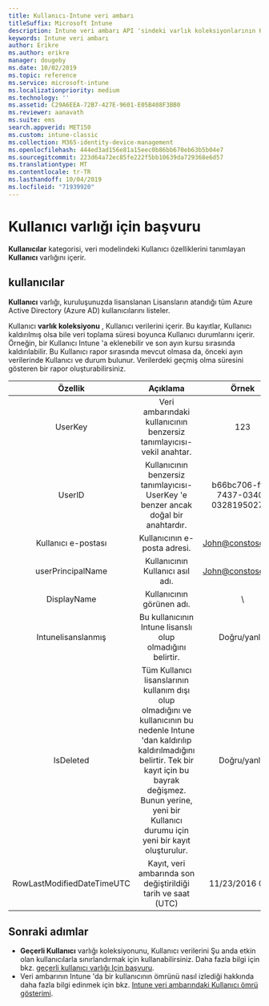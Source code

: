 ```yaml
---
title: Kullanıcı-Intune veri ambarı
titleSuffix: Microsoft Intune
description: Intune veri ambarı API 'sindeki varlık koleksiyonlarının Kullanıcı kategorisi için başvuru konusu.
keywords: Intune veri ambarı
author: Erikre
ms.author: erikre
manager: dougeby
ms.date: 10/02/2019
ms.topic: reference
ms.service: microsoft-intune
ms.localizationpriority: medium
ms.technology: ''
ms.assetid: C29A6EEA-72B7-427E-9601-E05B408F3BB0
ms.reviewer: aanavath
ms.suite: ems
search.appverid: MET150
ms.custom: intune-classic
ms.collection: M365-identity-device-management
ms.openlocfilehash: 444ed3ad156e81a15eec0b86bb670eb63b5b04e7
ms.sourcegitcommit: 223d64a72ec85fe222f5bb10639da729368e6d57
ms.translationtype: MT
ms.contentlocale: tr-TR
ms.lasthandoff: 10/04/2019
ms.locfileid: "71939920"
---
```

# <a name="reference-for-user-entity"></a>Kullanıcı varlığı için başvuru

**Kullanıcılar** kategorisi, veri modelindeki Kullanıcı özelliklerini tanımlayan **Kullanıcı** varlığını içerir.

## <a name="users"></a>kullanıcılar

**Kullanıcı** varlığı, kuruluşunuzda lisanslanan Lisansların atandığı tüm Azure Active Directory (Azure AD) kullanıcılarını listeler.

Kullanıcı **varlık koleksiyonu** , Kullanıcı verilerini içerir. Bu kayıtlar, Kullanıcı kaldırılmış olsa bile veri toplama süresi boyunca Kullanıcı durumlarını içerir. Örneğin, bir Kullanıcı Intune 'a eklenebilir ve son ayın kursu sırasında kaldırılabilir. Bu Kullanıcı rapor sırasında mevcut olmasa da, önceki ayın verilerinde Kullanıcı ve durum bulunur. Verilerdeki geçmiş olma süresini gösteren bir rapor oluşturabilirsiniz.

|          Özellik          |                                                                                                           Açıklama                                                                                                          |                Örnek               |
|:--------------------------:|:------------------------------------------------------------------------------------------------------------------------------------------------------------------------------------------------------------------------------:|:------------------------------------:|
| UserKey                    | Veri ambarındaki kullanıcının benzersiz tanımlayıcısı-vekil anahtar.                                                                                                                                                         | 123                                  |
| UserID                     | Kullanıcının benzersiz tanımlayıcısı-UserKey 'e benzer ancak doğal bir anahtardır.                                                                                                                                                    | b66bc706-ffff-7437-0340-032819502773 |
| Kullanıcı e-postası                  | Kullanıcının e-posta adresi.                                                                                                                                                                                                     | John@constoso.com                    |
| userPrincipalName                        | Kullanıcının Kullanıcı asıl adı.                                                                                                                                                                                               | John@constoso.com                    |
| DisplayName                | Kullanıcının görünen adı.                                                                                                                                                                                                      | \                                 |
| Intunelisanslanmış             | Bu kullanıcının Intune lisanslı olup olmadığını belirtir.                                                                                                                                                                              | Doğru/yanlış                           |
| IsDeleted                  | Tüm Kullanıcı lisanslarının kullanım dışı olup olmadığını ve kullanıcının bu nedenle Intune 'dan kaldırılıp kaldırılmadığını belirtir. Tek bir kayıt için bu bayrak değişmez. Bunun yerine, yeni bir Kullanıcı durumu için yeni bir kayıt oluşturulur. | Doğru/yanlış                           |
| RowLastModifiedDateTimeUTC | Kayıt, veri ambarında son değiştirildiği tarih ve saat (UTC)                                                                                                                                                 | 11/23/2016 0:00                      |


## <a name="next-steps"></a>Sonraki adımlar
- **Geçerli Kullanıcı** varlığı koleksiyonunu, Kullanıcı verilerini Şu anda etkin olan kullanıcılarla sınırlandırmak için kullanabilirsiniz. Daha fazla bilgi için bkz. [geçerli kullanıcı varlığı Için başvuru](../reports-ref-current-user.md).
- Veri ambarının Intune 'da bir kullanıcının ömrünü nasıl izlediği hakkında daha fazla bilgi edinmek için bkz. [Intune veri ambarındaki Kullanıcı ömrü gösterimi](reports-ref-user-timeline.md).
